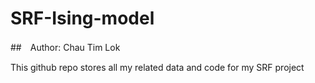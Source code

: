 # SRF-Ising-model

##　Author: Chau Tim Lok 

This github repo stores all my related data and code for my SRF project
